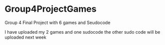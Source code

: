 # Group4ProjectGames
Group 4 Final Project with 6 games and Seudocode

I have uploaded my 2 games and one sudocode the other sudo code will be uploaded next week
